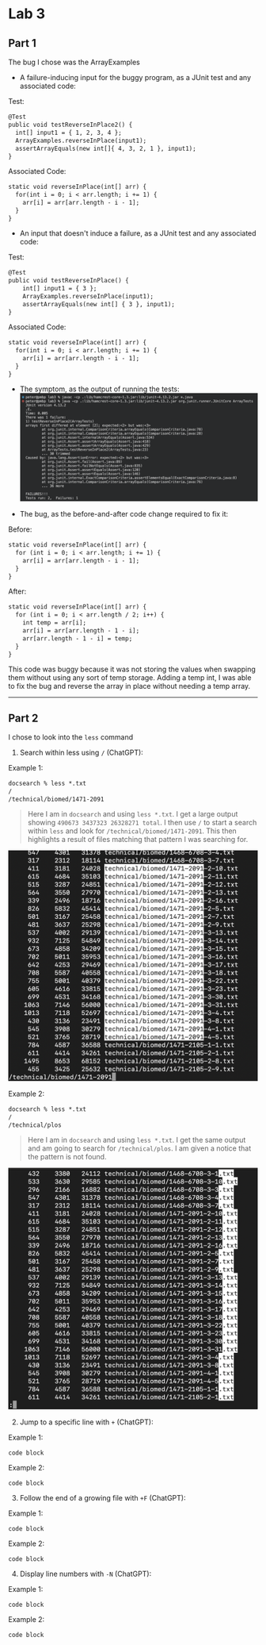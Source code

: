 # Lab 3

## Part 1
The bug I chose was the ArrayExamples
- A failure-inducing input for the buggy program, as a JUnit test and any associated code:

Test:
```
@Test 
public void testReverseInPlace2() {
  int[] input1 = { 1, 2, 3, 4 };
  ArrayExamples.reverseInPlace(input1);
  assertArrayEquals(new int[]{ 4, 3, 2, 1 }, input1);
}
```
Associated Code: 
```
static void reverseInPlace(int[] arr) {
  for(int i = 0; i < arr.length; i += 1) {
    arr[i] = arr[arr.length - i - 1];
  }
}
```

- An input that doesn't induce a failure, as a JUnit test and any associated code:

Test:
```
@Test 
public void testReverseInPlace() {
    int[] input1 = { 3 };
    ArrayExamples.reverseInPlace(input1);
    assertArrayEquals(new int[] { 3 }, input1);
}
```
Associated Code: 
```
static void reverseInPlace(int[] arr) {
  for(int i = 0; i < arr.length; i += 1) {
    arr[i] = arr[arr.length - i - 1];
  }
}
```

- The symptom, as the output of running the tests:
![Image](img/symptomImg.png)


- The bug, as the before-and-after code change required to fix it:

Before:
```
static void reverseInPlace(int[] arr) {
  for (int i = 0; i < arr.length; i += 1) {
    arr[i] = arr[arr.length - i - 1];
  }
}
```
After:
```
static void reverseInPlace(int[] arr) {  
  for (int i = 0; i < arr.length / 2; i++) {
    int temp = arr[i];
    arr[i] = arr[arr.length - 1 - i];
    arr[arr.length - 1 - i] = temp;
  }
}
```

This code was buggy because it was not storing the values when swapping them without using any sort of temp storage. Adding a temp int, I was able to fix the bug and reverse the array in place without needing a temp array.

---

## Part 2
I chose to look into the `less` command

1. Search within less using `/` (ChatGPT):

Example 1:
```
docsearch % less *.txt
/
/technical/biomed/1471-2091
```
> Here I am in `docsearch` and using `less *.txt`. I get a large output showing `490673 3437323 26328271 total`. I then use `/` to start a search within `less` and look for `/technical/biomed/1471-2091`. This then highlights a result of files matching that pattern I was searching for.

![Image](img/less1.png)

Example 2:
```
docsearch % less *.txt
/
/technical/plos
```
> Here I am in `docsearch` and using `less *.txt`. I get the same output and am going to search for `/technical/plos`. I am given a notice that the pattern is not found.

![Image](img/less2.png)


2. Jump to a specific line with `+` (ChatGPT):

Example 1:
```
code block
```
Example 2:
```
code block
```


3. Follow the end of a growing file with `+F` (ChatGPT):

Example 1:
```
code block
```
Example 2:
```
code block
```


4. Display line numbers with `-N` (ChatGPT):


Example 1:
```
code block
```
Example 2:
```
code block
